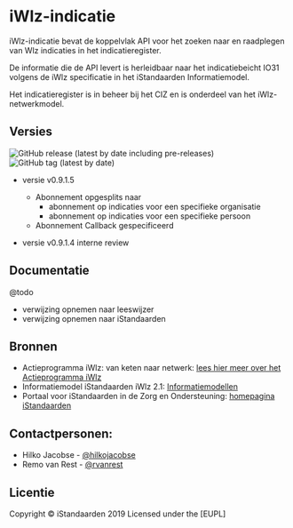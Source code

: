 # iWlz-indicatie
iWlz-indicatie bevat de koppelvlak API voor het zoeken naar en raadplegen van Wlz indicaties in het indicatieregister. 

De informatie die de API levert is herleidbaar naar het indicatiebeicht IO31 volgens de iWlz specificatie in het iStandaarden Informatiemodel.

Het indicatieregister is in beheer bij het CIZ en is onderdeel van het iWlz-netwerkmodel.

## Versies
![GitHub release (latest by date including pre-releases)](https://img.shields.io/github/v/release/iStandaarden/iWlz-indicatie?include_prereleases&style=flat-square)
![GitHub tag (latest by date)](https://img.shields.io/github/v/tag/iStandaarden/iWlz-indicatie?style=flat-square)

* versie v0.9.1.5 
    * Abonnement opgesplits naar 
        * abonnement op indicaties voor een specifieke organisatie
        * abonnement op indicaties voor een specifieke persoon
    * Abonnement Callback gespecificeerd 

* versie v0.9.1.4 interne review
## Documentatie
@todo
- verwijzing opnemen naar leeswijzer
- verwijzing opnemen naar iStandaarden

## Bronnen
* Actieprogramma iWlz: van keten naar netwerk: [lees hier meer over het Actieprogramma iWlz](https://www.istandaarden.nl/actieprogramma-iwlz "Actieprogramma iWlz")
* Informatiemodel iStandaarden iWlz 2.1: [Informatiemodellen](https://informatiemodellen.istandaarden.nl/2020)
* Portaal voor iStandaarden in de
Zorg en Ondersteuning: [homepagina iStandaarden](https://www.istandaarden.nl)

## Contactpersonen:
* Hilko Jacobse - [@hilkojacobse](https://github.com/HilkoJacobse)
* Remo van Rest - [@rvanrest](https://github.com/rvanrest)

## Licentie
Copyright &copy; iStandaarden 2019
Licensed under the [EUPL]